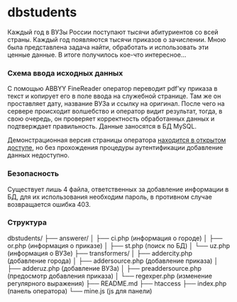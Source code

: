 # dbstudents

Каждый год в ВУЗы России поступают тысячи абитуриентов со всей страны. Каждый год появляются тысячи приказов о зачислении. Мною была представлена задача найти, обработать и использовать эти ценные данные. В итоге получилось кое-что интересное...

### Схема ввода исходных данных

С помощью ABBYY FineReader оператор переводит pdf'ку приказа в текст и копирует его в поле ввода на служебной странице. Там же он проставляет дату, название ВУЗа и ссылку на оригинал. После чего на сервере происходит волшебство и оператор видит результат, тогда, в свою очередь, он проверяет корректность обработанных данных и подтверждает правильность. Данные заносятся в БД MySQL.

Демонстрационная версия страницы оператора [находится в открытом доступе](http://openstudents.ru/adm/demo), но без прохождения процедуры аутентификации добавление данных недоступно.

### Безопасность

Существует лишь 4 файла, ответственных за добавление информации в БД, для их использования необходим пароль, в противном случае возвращается ошибка 403.

### Структура

dbstudents/
├── answerer/
│   ├── ci.php 					(информация о городе)
│   ├── or.php 					(информация о приказе)
│   ├── st.php 					(поиск по БД)
│   └── uz.php 					(информация о ВУЗе)
├── transformers/
│   ├── addercity.php 			(добавление города)
│   ├── addersource.php 		(добавление приказа)
│   ├── adderuz.php 			(добавление ВУЗа)
│   ├── preaddersource.php 		(предосмотр добавления приказа)
│   └── regexper.php 			(изменение регулярного выражения)
├── README.md
├── htaccess
├── index.php 					(панель оператора)
└── mine.js   					(js для панели)